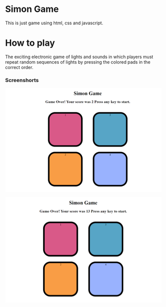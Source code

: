 # Simon Game

This is just game using html, css and javascript.

# How to play

The exciting electronic game of lights and sounds in which players must repeat random sequences of lights by pressing the colored pads in the correct order.

### Screenshorts

![simon game](./screenshort/img1.png)

![simon game](./screenshort/img2.png)
